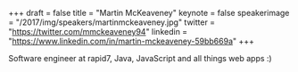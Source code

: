 +++
draft = false
title = "Martin McKeaveney"
keynote = false
speakerimage = "/2017/img/speakers/martinmckeaveney.jpg"
twitter = "https://twitter.com/mmckeaveney94"
linkedin = "https://www.linkedin.com/in/martin-mckeaveney-59bb669a"
+++

Software engineer at rapid7, Java, JavaScript and all things web apps :)